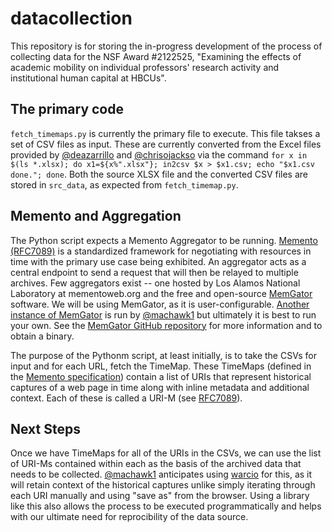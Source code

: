 # datacollection

This repository is for storing the in-progress development of the process of collecting data for the NSF Award #2122525, "Examining the effects of academic mobility on individual professors' research activity and institutional human capital at HBCUs".

## The primary code

`fetch_timemaps.py` is currently the primary file to execute. This file takses a set of CSV files as input. These are currently converted from the Excel files provided by [@deazarrillo](https://github.com/deazarrillo) and [@chrisojackso](https://github.com/chrisojackso) via the command `for x in $(ls *.xlsx); do x1=${x%".xlsx"}; in2csv $x > $x1.csv; echo "$x1.csv done."; done`. Both the source XLSX file and the converted CSV files are stored in `src_data`, as expected from `fetch_timemap.py`.

## Memento and Aggregation

The Python script expects a Memento Aggregator to be running. [Memento (RFC7089)](https://datatracker.ietf.org/doc/html/rfc7089) is a standardized framework for negotiating with resources in time with the primary use case being exhibited. An aggregator acts as a central endpoint to send a request that will then be relayed to multiple archives. Few aggregators exist -- one hosted by Los Alamos National Laboratory at mementoweb.org and the free and open-source [MemGator](https://github.com/oduwsdl/MemGator) software. We will be using MemGator, as it is user-configurable. [Another instance of MemGator](https://aggregator.matkelly.com) is run by [@machawk1](https://github.com/machawk1) but ultimately it is best to run your own. See the [MemGator GitHub repository](https://github.com/oduwsdl/MemGator) for more information and to obtain a binary.

The purpose of the Pythonm script, at least initially, is to take the CSVs for input and for each URL, fetch the TimeMap. These TimeMaps (defined in the [Memento specification](https://datatracker.ietf.org/doc/html/rfc7089)) contain a list of URIs that represent historical captures of a web page in time along with inline metadata and additional context. Each of these is called a URI-M (see [RFC7089](https://datatracker.ietf.org/doc/html/rfc7089)).

## Next Steps

Once we have TimeMaps for all of the URIs in the CSVs, we can use the list of URI-Ms contained within each as the basis of the archived data that needs to be collected. [@machawk1](https://github.com/machawk1) anticipates using [warcio](https://github.com/webrecorder/warcio) for this, as it will retain context of the historical captures unlike simply iterating through each URI manually and using "save as" from the browser. Using a library like this also allows the process to be executed programmatically and helps with our ultimate need for reprocibility of the data source.
